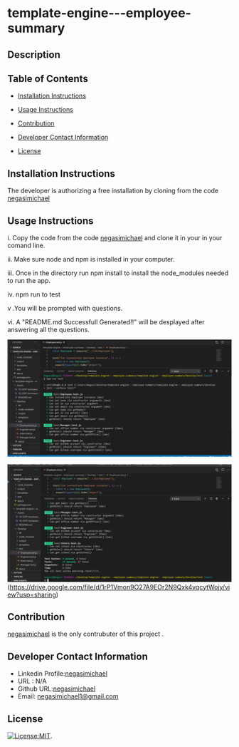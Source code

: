 # template-engine---employee-summary

 ## Description
   
   ## Table of Contents
   * [Installation Instructions](#installation-instructions)
   
   * [Usage Instructions](#usage-instructions)
   
   * [Contribution](#contribution)
   
   * [Developer Contact Information](#Developer-Contact-Information)
     
  * [License](#license)

   ## Installation Instructions

   The developer is authorizing a free installation by cloning from the code [negasimichael](https://github.com/negasimichael/template-engine---employee-summary)

   ## Usage Instructions
  i. Copy the code from the code [negasimichael](https://github.com/negasimichael/template-engine---employee-summary) and clone it in your in your comand line.

  ii. Make sure node and npm is installed in your computer.

iii. Once in the directory run npm install to install the node_modules needed to run the app.

iv. npm run to test

v .You will be prompted with questions.

vi. A "README.md Successfull Generated!!" will be desplayed after answering all the questions.

  <!-- ![template-engine---employee-summary](Assets/Test1.png) -->

  ![template-engine---employee-summary](Assets/Test1.png)


![template-engine---employee-summary](Assets/Test2.png) (https://drive.google.com/file/d/1rP1Vmon9O27A9EOr2N9Qxk4vqcytWojy/view?usp=sharing)

  
  ## Contribution
  [negasimichael](https://github.com/negasimichael/template-engine---employee-summary) is the only contrubuter of this project .

   ## Developer Contact Information
  * Linkedin Profile:[negasimichael](https://www.linkedin.com/feed/)
  * URL : N/A
  * Github URL:[negasimichael](https://github.com/negasimichael/template-engine---employee-summary)
  * Email: negasimichael1@gmail.com

   ## License
   [![License:MIT](https://img.shields.io/badge/License-MIT-yellow.svg)](https://opensource.org/licenses/MIT).

  